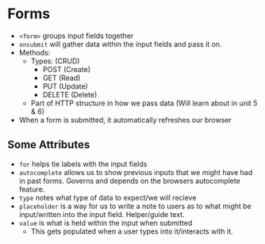 # Forms
- `<form>` groups input fields together
- `onsubmit` will gather data within the input fields and pass it on.
- Methods:
    - Types: (CRUD)
        - POST (Create)
        - GET (Read)
        - PUT (Update)
        - DELETE (Delete)
    - Part of HTTP structure in how we pass data (Will learn about in unit 5 & 6)
- When a form is submitted, it automatically refreshes our browser


## Some Attributes
- `for` helps tie labels with the input fields
- `autocomplete` allows us to show previous inputs that we might have had in past forms. Governs and depends on the browsers autocomplete feature.
- `type` notes what type of data to expect/we will recieve
- `placeholder` is a way for us to write a note to users as to what might be input/written into the input field. Helper/guide text.
- `value` is what is held within the input when submitted
    - This gets populated when a user types into it/interacts with it.